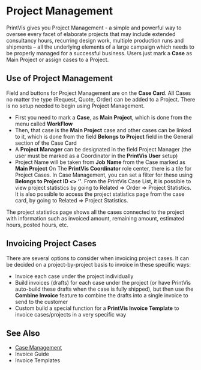 # Project Management
PrintVis gives you Project Management - a simple and powerful way to oversee every facet of elaborate projects that may include extended consultancy hours, recurring design work, multiple production runs and shipments – all the underlying elements of a large campaign which needs to be properly managed for a successful business.  Users just mark a **Case** as Main Project or assign cases to a Project.

## Use of Project Management
Field and buttons for Project Management are on the **Case Card**.  All Cases no matter the type (Request, Quote, Order) can be added to a Project.  There is no setup needed to begin using Project Management.
- First you need to mark a **Case**, as **Main Project**, which is done from the menu called **WorkFlow**
- Then, that case is the **Main Project** case and other cases can be linked to it, which is done from the field **Belongs to Project** field in the General section of the Case Card 
- A **Project Manager** can be designated in the field Project Manager (the user must be marked as a Coordinator in the **PrintVis User** setup)
- Project Name will be taken from **Job Name** from the Case marked as **Main Project**
On The **PrintVis Coordinator** role center, there is a tile for Project Cases.  In Case Management, you can set a filter for these using **Belongs to Project ID <> ‘’**.
From the PrintVis Case List, it is possible to view project statistics by going to Related => Order => Project Statistics.  It is also possible to access the project statistics page from the case card, by going to Related => Project Statistics.

The project statistics page shows all the cases connected to the project with information such as invoiced amount, remaining amount, estimated hours, posted hours, etc.

## Invoicing Project Cases
There are several options to consider when invoicing project cases.  It can be decided on a project-by-project basis to invoice in these specific ways:
- Invoice each case under the project individually
- Build invoices (drafts) for each case under the project (or have PrintVis auto-build these drafts when the case is fully shipped), but then use the **Combine Invoice** feature to combine the drafts into a single invoice to send to the customer
- Custom build a special function for a **PrintVis Invoice Template** to invoice cases/projects in a very specific way

## See Also
- <a href="../pvscasemanagement/" target="_self">Case Management</a>
- Invoice Guide
- Invoice Templates
